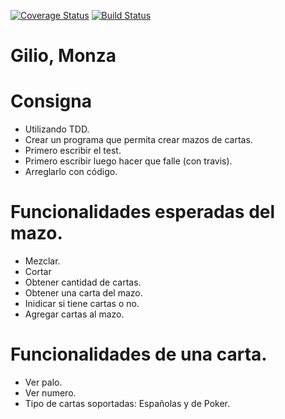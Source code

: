 [![Coverage Status](https://coveralls.io/repos/github/GianinaGilio/TDD2018/badge.svg?branch=master)](https://coveralls.io/github/GianinaGilio/TDD2018?branch=master)
[![Build Status](https://travis-ci.org/GianinaGilio/TDD2018.svg?branch=master)](https://travis-ci.org/GianinaGilio/TDD2018)

# Gilio, Monza 

# Consigna

- Utilizando TDD.
- Crear un programa que permita crear mazos de cartas.
- Primero escribir el test.
- Primero escribir luego hacer que falle (con travis).
- Arreglarlo con código.

# Funcionalidades esperadas del mazo.

- Mezclar.
- Cortar
- Obtener cantidad de cartas.
- Obtener una carta del mazo.
- Inidicar si tiene cartas o no.
- Agregar cartas al mazo.

# Funcionalidades de una carta.

- Ver palo.
- Ver numero.
- Tipo de cartas soportadas: Españolas y de Poker.

